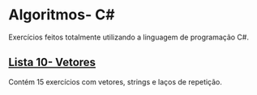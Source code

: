 # Algoritmos- C#
Exercícios feitos totalmente utilizando a linguagem de programação C#.

## [Lista 10- Vetores](https://github.com/babimingatos/CSharp_Exercicios/tree/main/Lista%2010)
<html>                
  Contém 15 exercícios com vetores, strings e laços de repetição.
</html>
